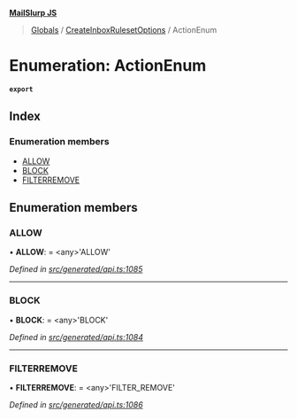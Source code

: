 **[MailSlurp JS](../README.md)**

> [Globals](../README.md) / [CreateInboxRulesetOptions](../modules/createinboxrulesetoptions.md) / ActionEnum

# Enumeration: ActionEnum

**`export`** 

## Index

### Enumeration members

* [ALLOW](createinboxrulesetoptions.actionenum.md#allow)
* [BLOCK](createinboxrulesetoptions.actionenum.md#block)
* [FILTERREMOVE](createinboxrulesetoptions.actionenum.md#filterremove)

## Enumeration members

### ALLOW

•  **ALLOW**:  = \<any>'ALLOW'

*Defined in [src/generated/api.ts:1085](https://github.com/mailslurp/mailslurp-client/blob/3871a9e/src/generated/api.ts#L1085)*

___

### BLOCK

•  **BLOCK**:  = \<any>'BLOCK'

*Defined in [src/generated/api.ts:1084](https://github.com/mailslurp/mailslurp-client/blob/3871a9e/src/generated/api.ts#L1084)*

___

### FILTERREMOVE

•  **FILTERREMOVE**:  = \<any>'FILTER\_REMOVE'

*Defined in [src/generated/api.ts:1086](https://github.com/mailslurp/mailslurp-client/blob/3871a9e/src/generated/api.ts#L1086)*
